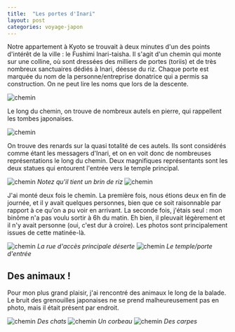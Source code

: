 ```yaml
---
title:  "Les portes d'Inari"
layout: post
categories: voyage-japon
---
```



Notre appartement à Kyoto se trouvait à deux minutes d'un des points d'intérêt de la ville : le Fushimi Inari-taisha. Il s'agit d'un chemin qui monte sur une colline, où sont dressées des milliers de portes (toriis) et de très nombreux sanctuaires dédiés à Inari, déesse du riz. Chaque porte est marquée du nom de la personne/entreprise donatrice qui a permis sa construction. On ne peut lire les noms que lors de la descente.

![chemin](/assets/images/voyage-japon/inari-portes.jpg)

Le long du chemin, on trouve de nombreux autels en pierre, qui rappellent les tombes japonaises.

![chemin](/assets/images/voyage-japon/inari-typique.jpg)

On trouve des renards sur la quasi totalité de ces autels.  Ils sont considérés comme étant les messagers d'Inari, et on en voit donc de nombreuses représentations le long du chemin. Deux magnifiques représentants sont les deux statues qui entourent l'entrée vers le temple principal. 

![chemin](/assets/images/voyage-japon/inari-renard-1.jpg)
*Notez qu'il tient un brin de riz*
![chemin](/assets/images/voyage-japon/inari-renard-2.jpg)

J'ai monté deux fois le chemin. La première fois, nous étions deux en fin de journée, et il y avait quelques personnes, bien que ce soit raisonnable par rapport à ce qu'on a pu voir en arrivant. La seconde fois, j'étais seul : mon binôme n'a pas voulu sortir à 6h du matin. Eh bien, il pleuvait légèrement et il n'y avait personne (oui, c'est dur à croire). Les photos sont principalement issues de cette matinée-là.

![chemin](/assets/images/voyage-japon/inari-place-deserte.jpg)
*La rue d'accès principale déserte*
![chemin](/assets/images/voyage-japon/inari-temple.jpg)
*Le temple/porte d'entrée*

## Des animaux !

Pour mon plus grand plaisir, j'ai rencontré des animaux le long de la balade. Le bruit des grenouilles japonaises ne se prend malheureusement pas en photo, mais il était présent par endroit.

![chemin](/assets/images/voyage-japon/inari-chat.jpg)
*Des chats*
![chemin](/assets/images/voyage-japon/inari-corbeau.jpg)
*Un corbeau*
![chemin](/assets/images/voyage-japon/inari-poisson.jpg)
*Des carpes*


